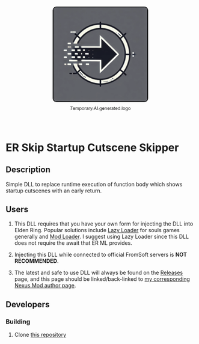 <p align="center" style="margin-bottom: 5rem">
  <a href="./readme.md">
    <img alt="Temporary AI generated logo" src="./logo.webp" alt="ER Skip Startup Cutscenes Logo" width="250" style="border-radius: 10px; border: 2px solid black;">
    </br>
    <sub>Temporary AI generated logo</sub>
  </a>
  
</p>

# ER Skip Startup Cutscene Skipper

## Description
Simple DLL to replace runtime execution of function body which shows startup cutscenes with an early return.

## Users
1. This DLL requires that you have your own form for injecting the DLL into Elden Ring. Popular solutions include [Lazy Loader](https://www.nexusmods.com/darksouls3/mods/677) for souls games generally and [Mod Loader](https://github.com/techiew/EldenRingModLoader). I suggest using Lazy Loader since this DLL does not require the await that ER ML provides.

1. Injecting this DLL while connected to official FromSoft servers is **NOT RECOMMENDED**.

1. The latest and safe to use DLL will always be found on the [Releases](https://github.com/chozandrias76/er-skip-startup-cutscenes/releases) page, and this page should be linked/back-linked to [my corresponding Nexus Mod author page](https://next.nexusmods.com/profile/xenos76/mods).

## Developers

### Building
1. Clone [this repository](/)